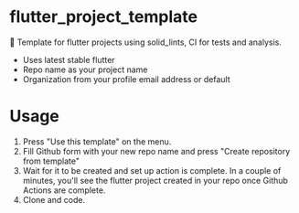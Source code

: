# flutter_project_template

📖 Template for flutter projects using solid_lints, CI for tests and analysis.

- Uses latest stable flutter
- Repo name as your project name
- Organization from your profile email address or default

# Usage

1. Press "Use this template" on the menu.
2. Fill Github form with your new repo name and press "Create repository from template"
3. Wait for it to be created and set up action is complete. In a couple of minutes, you'll see the flutter project created in your repo once Github Actions are complete.
4. Clone and code.
